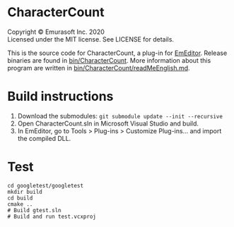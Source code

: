 # CharacterCount
Copyright © Emurasoft Inc. 2020<br>
Licensed under the MIT license. See LICENSE for details.

This is the source code for CharacterCount, a plug-in for [EmEditor](https://www.emeditor.com/). Release binaries are found in [bin/CharacterCount](bin/CharacterCount). More information about this program are written in [bin/CharacterCount/readMeEnglish.md](bin/CharacterCount1/readMeEnglish.md).

# Build instructions
1. Download the submodules: `git submodule update --init --recursive`
2. Open CharacterCount.sln in Microsoft Visual Studio and build.
3. In EmEditor, go to Tools > Plug-ins > Customize Plug-ins... and import the compiled DLL.

# Test
```
cd googletest/googletest
mkdir build
cd build
cmake ..
# Build gtest.sln
# Build and run test.vcxproj
```